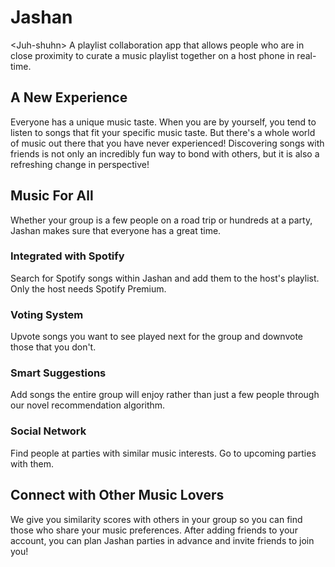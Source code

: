 # Jashan
&lt;Juh-shuhn> A playlist collaboration app that allows people who are in close proximity to curate a music playlist together on a host phone in real-time.

## A New Experience
Everyone has a unique music taste. When you are by yourself, you tend to listen to songs that fit your specific music taste. But there's a whole world of music out there that you have never experienced! Discovering songs with friends is not only an incredibly fun way to bond with others, but it is also a refreshing change in perspective!

## Music For All
Whether your group is a few people on a road trip or hundreds at a party, Jashan makes sure that everyone has a great time.

### Integrated with Spotify
Search for Spotify songs within Jashan and add them to the host's playlist. Only the host needs Spotify Premium.

### Voting System
Upvote songs you want to see played next for the group and downvote those that you don't.

### Smart Suggestions
Add songs the entire group will enjoy rather than just a few people through our novel recommendation algorithm.

### Social Network
Find people at parties with similar music interests. Go to upcoming parties with them.

## Connect with Other Music Lovers
We give you similarity scores with others in your group so you can find those who share your music preferences. After adding friends to your account, you can plan Jashan parties in advance and invite friends to join you!

